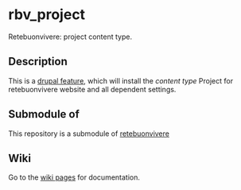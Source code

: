 rbv_project
===========
Retebuonvivere: project content type.

Description
-----------
This is a [drupal feature][2], which will install the *content type* Project for retebuonvivere website and all dependent settings.

Submodule of
------------
This repository is a submodule of [retebuonvivere][0]

Wiki
----
Go to the [wiki pages][1] for documentation.

[0]: https://github.com/fonzy85vr/retebuonvivere
[1]: https://github.com/miromarchi/rbv_org/wiki
[2]: https://drupal.org/project/features
